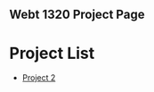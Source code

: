 ## Webt 1320 Project Page

<h1>Project List</h1>

<ul>
   <li><a href="Project 2/index.html" target="_blank">Project 2</a></li>
</ul>

